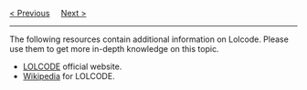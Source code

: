 <a href="Examples">&lt; Previous</a>
&nbsp;&nbsp;&nbsp;
<a href="/Resources/Recap.md">Next &gt;</a>
<hr>
The following resources contain additional information on Lolcode. Please use them to get more in-depth knowledge on this topic.
<ul>
  <li><a href="https://lolcode.org">LOLCODE</a> official website.</li>
  <li><a href="https://en.wikipedia.org/wiki/LOLCODE">Wikipedia</a> for LOLCODE.</li>
</ul>
